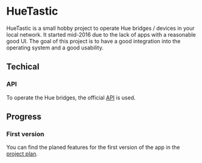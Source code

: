# HueTastic
HueTastic is a small hobby project to operate Hue bridges / devices in your local network. It started mid-2016 due to the lack of apps with a reasonable good UI. The goal of this project is to have a good integration into the operating system and a good usability.

## Techical

### API
To operate the Hue bridges, the official [API][1] is used.

## Progress

### First version
You can find the planed features for the first version of the app in the [project plan][3].

[1]: http://www.developers.meethue.com/
[2]: https://www.huetz.biz/apps/huetastic
[3]: https://github.com/thuetz/HueTastic/projects/1
